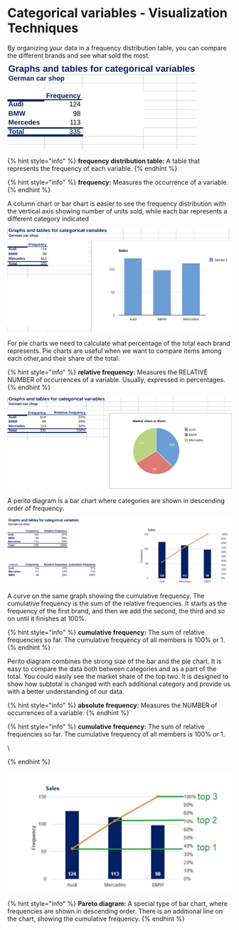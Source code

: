 # Categorical variables - Visualization Techniques

By organizing your data in a frequency distribution table, you can compare the different brands and see what sold the most.&#x20;

![](<../../../.gitbook/assets/Screenshot 2022-06-22 6.39.06 PM.png>)

{% hint style="info" %}
**frequency distribution table:** A table that represents the frequency of each variable.
{% endhint %}

{% hint style="info" %}
**frequency:** Measures the occurrence of a variable.
{% endhint %}

A column chart or bar chart is easier to see the frequency distribution with the vertical axis showing number of units sold, while each bar represents a different category indicated

![](<../../../.gitbook/assets/Screenshot 2022-06-22 6.39.32 PM.png>)



For pie charts we need to calculate what percentage of the total each brand represents. Pie charts are useful when we want to compare items among each other,and their share of the total.

{% hint style="info" %}
**relative frequency:** Measures the RELATIVE NUMBER of occurrences of a variable. Usually, expressed in percentages.
{% endhint %}



![The chart will show us the market share that each of these brands has.](<../../../.gitbook/assets/Screenshot 2022-06-22 6.39.48 PM.png>)



A perito diagram is a bar chart where categories are shown in descending order of frequency.



![](<../../../.gitbook/assets/Screenshot 2022-06-22 7.00.00 PM.png>)

A curve on the same graph showing the cumulative frequency. The cumulative frequency is the sum of the relative frequencies. It starts as the frequency of the first brand, and then we add the second, the third and so on until it finishes at 100%.

{% hint style="info" %}
**cumulative frequency:** The sum of relative frequencies so far. The cumulative frequency of all members is 100% or 1.
{% endhint %}

Perito diagram combines the strong size of the bar and the pie chart. It is easy to compare the data both between categories and as a part of the total. You could easily see the market share of the top two. It is designed to show how subtotal is changed with each additional category and provide us with a better understanding of our data.&#x20;



{% hint style="info" %}
**absolute frequency:** Measures the NUMBER of occurrences of a variable.
{% endhint %}

{% hint style="info" %}
**cumulative frequency:** The sum of relative frequencies so far. The cumulative frequency of all members is 100% or 1.

\

{% endhint %}

![](<../../../.gitbook/assets/Screenshot 2022-06-22 7.06.42 PM.png>)

{% hint style="info" %}
**Pareto diagram:** A special type of bar chart, where frequencies are shown in descending order. There is an additional line on the chart, showing the cumulative frequency.
{% endhint %}









